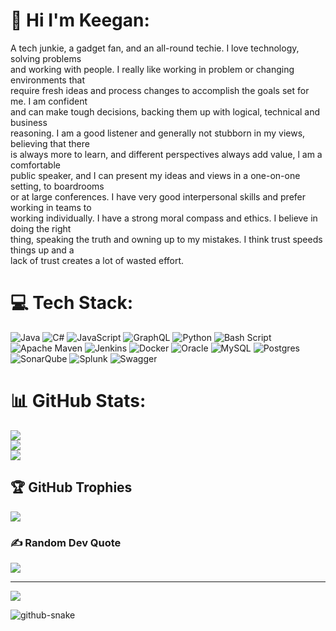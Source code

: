 # 💫 Hi I'm Keegan:
 A tech junkie, a gadget fan, and an all-round techie. I love technology, solving problems<br>and working with people. I really like working in problem or changing environments that<br>require fresh ideas and process changes to accomplish the goals set for me. I am confident<br>and can make tough decisions, backing them up with logical, technical and business<br>reasoning. I am a good listener and generally not stubborn in my views, believing that there<br>is always more to learn, and different perspectives always add value, l am a comfortable<br>public speaker, and I can present my ideas and views in a one-on-one setting, to boardrooms<br>or at large conferences. I have very good interpersonal skills and prefer working in teams to<br>working individually. I have a strong moral compass and ethics. I believe in doing the right<br>thing, speaking the truth and owning up to my mistakes. I think trust speeds things up and a<br>lack of trust creates a lot of wasted effort.


# 💻 Tech Stack:
![Java](https://img.shields.io/badge/java-%23ED8B00.svg?style=for-the-badge&logo=openjdk&logoColor=white) ![C#](https://img.shields.io/badge/c%23-%23239120.svg?style=for-the-badge&logo=csharp&logoColor=white) ![JavaScript](https://img.shields.io/badge/javascript-%23323330.svg?style=for-the-badge&logo=javascript&logoColor=%23F7DF1E) ![GraphQL](https://img.shields.io/badge/-GraphQL-E10098?style=for-the-badge&logo=graphql&logoColor=white) ![Python](https://img.shields.io/badge/python-3670A0?style=for-the-badge&logo=python&logoColor=ffdd54) ![Bash Script](https://img.shields.io/badge/bash_script-%23121011.svg?style=for-the-badge&logo=gnu-bash&logoColor=white) ![Apache Maven](https://img.shields.io/badge/Apache%20Maven-C71A36?style=for-the-badge&logo=Apache%20Maven&logoColor=white) ![Jenkins](https://img.shields.io/badge/jenkins-%232C5263.svg?style=for-the-badge&logo=jenkins&logoColor=white) ![Docker](https://img.shields.io/badge/docker-%230db7ed.svg?style=for-the-badge&logo=docker&logoColor=white) ![Oracle](https://img.shields.io/badge/Oracle-F80000?style=for-the-badge&logo=oracle&logoColor=white) ![MySQL](https://img.shields.io/badge/mysql-4479A1.svg?style=for-the-badge&logo=mysql&logoColor=white) ![Postgres](https://img.shields.io/badge/postgres-%23316192.svg?style=for-the-badge&logo=postgresql&logoColor=white) ![SonarQube](https://img.shields.io/badge/SonarQube-black?style=for-the-badge&logo=sonarqube&logoColor=4E9BCD) ![Splunk](https://img.shields.io/badge/splunk-%23000000.svg?style=for-the-badge&logo=splunk&logoColor=white) ![Swagger](https://img.shields.io/badge/-Swagger-%23Clojure?style=for-the-badge&logo=swagger&logoColor=white)
# 📊 GitHub Stats:
![](https://github-readme-stats.vercel.app/api?username=kchetty100&theme=dark&hide_border=false&include_all_commits=false&count_private=true)<br/>
![](https://nirzak-streak-stats.vercel.app/?user=kchetty100&theme=dark&hide_border=false)<br/>
![](https://github-readme-stats.vercel.app/api/top-langs/?username=kchetty100&theme=dark&hide_border=false&include_all_commits=false&count_private=true&layout=compact)

## 🏆 GitHub Trophies
![](https://github-profile-trophy.vercel.app/?username=kchetty100&theme=radical&no-frame=false&no-bg=true&margin-w=4)

### ✍️ Random Dev Quote
![](https://quotes-github-readme.vercel.app/api?type=horizontal&theme=radical)

---
[![](https://visitcount.itsvg.in/api?id=kchetty100&icon=0&color=0)](https://visitcount.itsvg.in)

<picture>
  <source media="(prefers-color-scheme: dark)" srcset="https://raw.githubusercontent.com/tobiasmeyhoefer/kchetty100/output/github-snake-dark.svg" />
  <source media="(prefers-color-scheme: light)" srcset="https://raw.githubusercontent.com/tobiasmeyhoefer/kchetty100/output/github-snake.svg" />
  <img alt="github-snake" src="https://raw.githubusercontent.com/tobiasmeyhoefer/kchetty100/output/github-snake.svg" />
</picture>
